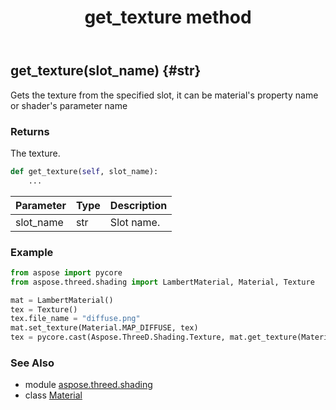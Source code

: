 ﻿---
title: get_texture method
second_title: Aspose.3D for Python via .NET API References
description: 
type: docs
weight: 40
url: /python-net/aspose.threed.shading/material/get_texture/
is_root: false
---

## get_texture(slot_name) {#str}

Gets the texture from the specified slot, it can be material's property name or shader's parameter name


### Returns 


The texture.


```python
def get_texture(self, slot_name):
    ...
```


| Parameter | Type | Description |
| :- | :- | :- |
| slot_name | str | Slot name. |

### Example 


```python
from aspose import pycore
from aspose.threed.shading import LambertMaterial, Material, Texture

mat = LambertMaterial()
tex = Texture()
tex.file_name = "diffuse.png"
mat.set_texture(Material.MAP_DIFFUSE, tex)
tex = pycore.cast(Aspose.ThreeD.Shading.Texture, mat.get_texture(Material.MAP_DIFFUSE))

```



### See Also
* module [aspose.threed.shading](../../)
* class [Material](/3d/python-net/aspose.threed.shading/material)
